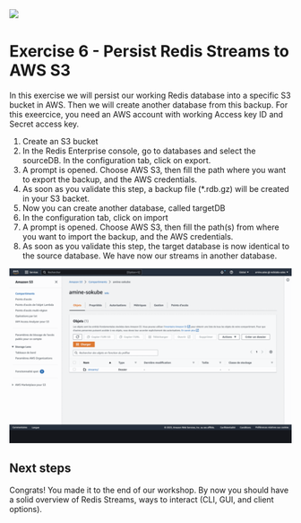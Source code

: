 <img src="../img/redis-logo-full-color-rgb.png" height=100/>

# Exercise 6 - Persist Redis Streams to AWS S3

In this exercise we will persist our working Redis database into a specific S3 bucket in AWS. Then we will create another database from this backup. For this exeercice, you need an AWS account with working Access key ID	and Secret access key.

1. Create an S3 bucket
2. In the Redis Enterprise console, go to databases and select the sourceDB. In the configuration tab, click on export.
3. A prompt is opened. Choose AWS S3, then fill the path where you want to export the backup, and the AWS credentials.
4. As soon as you validate this step, a backup file (\*.rdb.gz) will be created in your S3 backet.
5. Now you can create another database, called targetDB
6. In the configuration tab, click on import
7. A prompt is opened. Choose AWS S3, then fill the path(s) from where you want to import the backup, and the AWS credentials.
8. As soon as you validate this step, the target database is now identical to the source database. We have now our streams in another database.

<img src="../img/backup.gif"/>

## Next steps

Congrats! You made it to the end of our workshop.
By now you should have a solid overview of Redis Streams, ways to interact (CLI, GUI, and client options).
